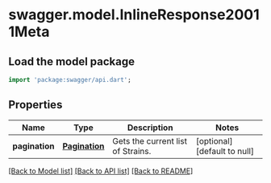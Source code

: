 # swagger.model.InlineResponse20011Meta

## Load the model package
```dart
import 'package:swagger/api.dart';
```

## Properties
Name | Type | Description | Notes
------------ | ------------- | ------------- | -------------
**pagination** | [**Pagination**](Pagination.md) | Gets the current list of Strains. | [optional] [default to null]

[[Back to Model list]](../README.md#documentation-for-models) [[Back to API list]](../README.md#documentation-for-api-endpoints) [[Back to README]](../README.md)



